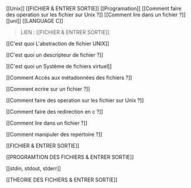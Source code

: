 [[Unix]] [[FICHIER  & ENTRER SORTIE]] [[Programation]] [[Comment faire des operation sur les fichier sur Unix ?]] [[Comment lire dans un fichier ?]]  [[uni]]  [[LANGUAGE C]]
> LIEN                     : 
 [[FICHIER  & ENTRER SORTIE]] 

 [[C'est quoi L'abstraction de fichier UNIX]]

 [[C'est quoi un descripteur de fichier ?]]

 [[C'est quoi un Système de fichiers virtuel]]

 [[Comment Accès aux métadonnées des fichiers ?]]

 [[Comment ecrire sur un fichier ?]]

 [[Comment faire des operation sur les fichier sur Unix ?]]

 [[Comment faire des redirection en c ?]]

 [[Comment lire dans un fichier ?]]

 [[Comment manipuler des repertoire ?]]

 [[FICHIER  & ENTRER SORTIE]]

 [[PROGRAMTION DES FICHIERS & ENTRER SORTIE]]

 [[stdin, stdout, stderr]]

 [[THEORIE DES FICHIERS &  ENTRER SORTIE]]
